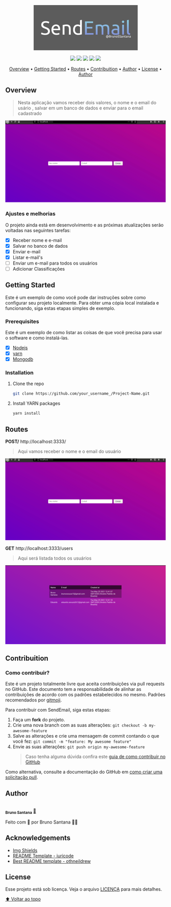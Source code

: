 <p align="center">
   <img src="./assets/SendEmail.png">
</p>

<p align="center">
   <img src="https://img.shields.io/github/repo-size/BrunoSSantana/SendEmail?style=for-the-badge">
   <img src="https://img.shields.io/github/languages/count/BrunoSSantana/SendEmail?style=for-the-badge">
   <img src="https://img.shields.io/github/forks/BrunoSSantana/SendEmail?style=for-the-badge">
   <img src="https://img.shields.io/bitbucket/issues/BrunoSSantana/SendEmail?style=for-the-badge">
   <img src="https://img.shields.io/bitbucket/pr-raw/BrunoSSantana/SendEmail?style=for-the-badge">
</p>

<p align="center">
 <a href="#overview">Overview</a> •
 <a href="#getting-started">Getting Started</a> •
 <a href="#routes">Routes</a> •
 <a href="#contribuition">Contribuition</a> •
 <a href="#author">Author</a> • 
 <a href="#license">License</a> • 
 <a href="#author">Author</a>
</p>

## Overview

> Nesta aplicação vamos receber dois valores, o nome e o email do usário , salvar em um banco de dados e enviar para o email cadastrado

<p align="center">
<img width="800px" src="./assets/cadastrando.gif">
</p>



### Ajustes e melhorias

O projeto ainda está em desenvolvimento e as próximas atualizações serão voltadas nas seguintes tarefas:

- [x] Receber nome e e-mail
- [x] Salvar no banco de dados
- [x] Enviar e-mail
- [x] Listar e-mail's
- [ ] Enviar  um e-mail para todos os usuários
- [ ] Adicionar Classificações

## Getting Started

Este é um exemplo de como você pode dar instruções sobre como configurar seu projeto localmente. Para obter uma cópia local instalada e funcionando, siga estas etapas simples de exemplo.

### Prerequisites

Este é um exemplo de como listar as coisas de que você precisa para usar o software e como instalá-las.
- [x] [Nodejs](https://nodejs.org/en/)
- [x] [yarn](https://yarnpkg.com/)
- [x] [Mongodb](https://www.mongodb.com/)

### Installation

1. Clone the repo
   ```sh
   git clone https://github.com/your_username_/Project-Name.git
   ```
2. Install YARN packages
   ```sh
   yarn install
   ```

## Routes

**POST/**
http://localhost:3333/
> Aqui vamos receber o nome e o email do usuário

![Cadastro](./assets/cadastrando.gif)

**GET**
http://localhost:3333/users
> Aqui será listada todos os usuários

![List](./assets/table.png)

## Contribuition

### Como contribuir?
Este é um projeto totalmente livre que aceita contribuições via pull requests no GitHub. Este documento tem a responsabilidade de alinhar as contribuições de acordo com os padrões estabelecidos no mesmo. Padrões recomendados por [gitmoji](https://gitmoji.dev/).

Para contribuir com SendEmail, siga estas etapas:

1. Faça um **fork** do projeto.
2. Crie uma nova branch com as suas alterações: `git checkout -b my-awesome-feature`
3. Salve as alterações e crie uma mensagem de commit contando o que você fez: `git commit -m "feature: My awesome feature"`
4. Envie as suas alterações: `git push origin my-awesome-feature`
   > Caso tenha alguma dúvida confira este [guia de como contribuir no GitHub](https://github.com/firstcontributions/first-contributions)

Como alternativa, consulte a documentação do GitHub em [como criar uma solicitação pull](https://help.github.com/en/github/collaborating-with-issues-and-pull-requests/creating-a-pull-request).

## Author
<a href="https://github.com/BrunoSSantana/">
 <img style="border-radius: 50%;" src="https://avatars.githubusercontent.com/u/61945340?s=400&u=882004ebbccf5ae04e55fe4b27a5e704c3a95bab&v=4" width="100px;" alt=""/>
 <br />
 <sub><b>Bruno Santana</b></sub></a> <a href="https://github.com/BrunoSSantana/" title="Rocketseat">🚀</a>

Feito com :purple_heart: por Bruno Santana 👋🏽



## Acknowledgements

* [Img Shields](https://shields.io)
* [README Template - iuricode](https://github.com/iuricode/README-template/)
* [Best README template - othneildrew](https://github.com/othneildrew/Best-README-Template/)


## License

Esse projeto está sob licença. Veja o arquivo [LICENÇA](LICENSE.md) para mais detalhes.

[⬆ Voltar ao topo](#nome-do-projeto)<br>
